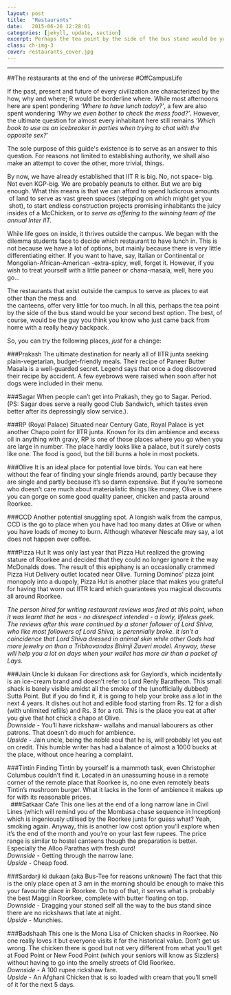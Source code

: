 ```yaml
---
layout: post
title:  "Restaurants"
date:   2015-06-26 12:28:01
categories: [jekyll, update, section]
excerpt: Perhaps the tea point by the side of the bus stand would be your second best option. The best, of course, would be the guy you think you know who just came back from home with a really heavy backpack. 
class: ch-img-3
cover: restaurants_cover.jpg
--- 	
```

--------------------------------

##The restaurants at the end of the universe
\#OffCampusLife  

If the past, present and future of every civilization are characterized by the how, why and 
where; R would be borderline where. While most afternoons here are spent pondering _‘Where 
to have lunch today?’_, a few are also spent wondering _‘Why we even bother to check the mess 
food?’_. However, the ultimate question for almost every inhabitant here still remains _‘Which 
book to use as an icebreaker in parties when trying to chat with the opposite sex?’_  

The sole purpose of this guide's existence is to serve as an answer to this question. For reasons 
not limited to establishing authority, we shall also make an attempt to cover the other, more 
trivial, things.  

By now, we have already established that IIT R is big. No, not space- big. Not even KGP-big. We 
are probably peanuts to either. But we are big enough. What this means is that we can afford 
to spend ludicrous amounts  of land to serve as vast green spaces (stepping on which might get 
you  shot), to start endless construction projects promising inhabitants the juicy insides of a 
McChicken, or to _serve as offering to the winning team of the annual Inter IIT._  

While life goes on inside, it thrives outside the campus. We began with the dilemma students 
face to decide which restaurant to have lunch in. This is not because we have a lot of options, 
but mainly because there is very little differentiating either. If you want to have, say, Italian or 
Continental or Mongolian-African-American -extra-spicy, well, forget it. However, if you wish to 
treat yourself with a little paneer or chana-masala, well, here you go…  

The restaurants that exist outside the campus to serve as places to eat other than the mess and  
the canteens, offer very little for too much. In all this, perhaps the tea point by the side of the 
bus stand would be your second best option. The best, of course, would be the guy you think 
you know who just came back from home with a really heavy backpack.  

So, you can try the following places, _just_ for a change:  

###Prakash
The ultimate destination for nearly all of IITR junta seeking plain-vegetarian, budget-friendly 
meals. Their recipe of Paneer Butter Masala is a well-guarded secret. Legend says that once a 
dog discovered their recipe by accident. A few eyebrows were raised when soon after hot dogs 
were included in their menu.  

###Sagar
When people can’t get into Prakash, they go to Sagar. Period.
(PS: Sagar does serve a really good Club Sandwich, which tastes even better after its 
depressingly slow service.).  

###RP (Royal Palace)
Situated near Century Gate, Royal Palace is yet another Chapo point for IITR junta. Known for 
its dim ambience and excess oil in anything with gravy, RP is one of those places where you go 
when you are large in number. The place hardly looks like a palace, but it surely costs like one. 
The food is good, but the bill burns a hole in most pockets.  

###Olive
It is an ideal place for potential love birds. You can eat here without the fear of finding your 
single friends around, partly because they are single and partly because it’s so damn expensive. 
But if you’re someone who doesn’t care much about materialistic things like money, Olive is 
where you can gorge on some good quality paneer, chicken and pasta around Roorkee.

###CCD
Another potential snuggling spot. A longish walk from the campus, CCD is the go to place when 
you have had too many dates at Olive or when you have loads of money to burn. Although 
whatever Nescafe may say, a lot does not happen over coffee.

###Pizza Hut
It was only last year that Pizza Hut realized the growing stature of Roorkee and decided that 
they could no longer ignore it the way McDonalds does. The result of this epiphany is an 
occasionally crammed Pizza Hut Delivery outlet located near Olive. Turning Dominos’ pizza joint 
monopoly into a duopoly, Pizza Hut is another place that makes you grateful for having that 
worn out IITR Icard which guarantees you magical discounts all around Roorkee.  

_The person hired for writing restaurant reviews was fired at this point, when it was learnt that 
he was - no disrespect intended - a lowly, lifeless geek. The reviews after this were continued by 
a stoner follower of Lord Shiva, who like most followers of Lord Shiva, is perennially broke. It 
isn’t a coincidence that Lord Shiva dressed in animal skin while other Gods had more jewelry on 
than a Tribhovandas Bhimji Zaveri model. Anyway, these will help you a lot on days when your 
wallet has more air than a packet of Lays._

###Jain Uncle ki dukaan
For directions ask for Gaylord’s, which incidentally is an ice-cream brand and doesn’t refer to 
Lord Renly Baratheon. This small shack is barely visible amidst all the smoke of the (unofficially 
dubbed) Sutta Point. But if you do find it, it is going to help your broke ass a lot in the next 4 
years. It dishes out hot and edible food starting from Rs. 12 for a dish (with unlimited refills) 
and Rs. 3 for a roti. This is the place you eat at after you give that hot chick a chapo at Olive.<br />
_Downside_ - You’ll have rickshaw- wallahs and manual labourers as other patrons. That doesn’t 
do much for ambience.<br />
_Upside_ - Jain uncle, being the noble soul that he is, will probably let you eat on credit. This 
humble writer has had a balance of almost a 1000 bucks at the place, without once hearing a 
complaint.

###Tintin
Finding Tintin by yourself is a mammoth task, even Christopher Columbus couldn’t find it. 
Located in an unassuming house in a remote corner of the remote place that Roorkee is, no one 
even remotely beats Tintin’s mushroom burger. What it lacks in the form of ambience it makes 
up for with its reasonable prices.  
  
###Satkaar Cafe
This one lies at the end of a long narrow lane in Civil Lines (which will remind you of the 
Mombasa chase sequence in Inception) which is ingeniously utilised by the Roorkee junta for 
guess what? Yeah, smoking again. Anyway, this is another low cost option you’ll explore when 
it’s the end of the month and you’re on your last few rupees. The price range is similar to 
hostel canteens though the preparation is better. Especially the Alloo Parathas with fresh 
curd!<br />
_Downside_ - Getting through the narrow lane. <br />
_Upside_ - Cheap food.  

###Sardarji ki dukaan (aka Bus-Tee for reasons unknown)
The fact that this is the only place open at 3 am in the morning should be enough to make this 
your favourite place in Roorkee. On top of that, it serves what is probably the best Maggi in 
Roorkee, complete with butter floating on top.<br />
_Downside_ - Dragging your stoned self all the way to the bus stand since there are no 
rickshaws that late at night.<br />
_Upside_ - Munchies.  

###Badshaah
This one is the Mona Lisa of Chicken shacks in Roorkee. No one really loves it but everyone 
visits it for the historical value. Don’t get us wrong. The chicken there is good but not very 
different from what you’ll get at Food Point or New Food Point (which your seniors will know 
as Sizzlers) without having to go into the smelly streets of Old Roorkee.<br />
_Downside_ - A 100 rupee rickshaw fare.<br />
_Upside_ - An Afghani Chicken that is so loaded with cream that you’ll smell of it for the next 5 
days.
